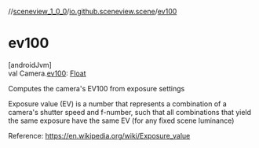 //[sceneview_1_0_0](../../index.md)/[io.github.sceneview.scene](index.md)/[ev100](ev100.md)

# ev100

[androidJvm]\
val Camera.[ev100](ev100.md): [Float](https://kotlinlang.org/api/latest/jvm/stdlib/kotlin/-float/index.html)

Computes the camera's EV100 from exposure settings

Exposure value (EV) is a number that represents a combination of a camera's shutter speed and f-number, such that all combinations that yield the same exposure have the same EV (for any fixed scene luminance)

Reference: https://en.wikipedia.org/wiki/Exposure_value
